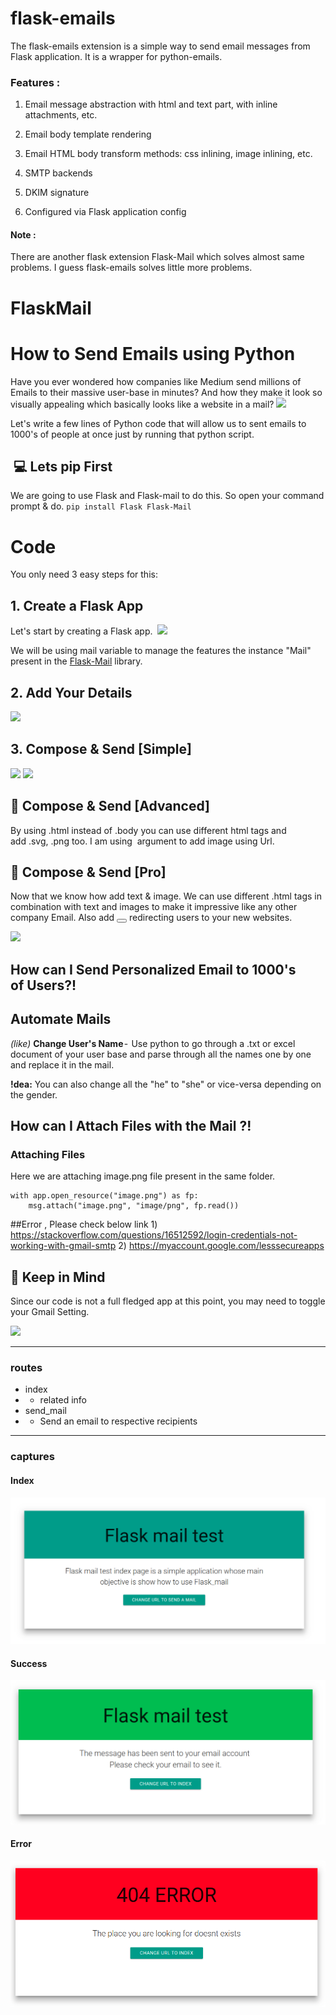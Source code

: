 # flask-emails
The flask-emails extension is a simple way to send email messages from Flask application. It is a wrapper for python-emails.

### Features :
1) Email message abstraction with html and text part, with inline attachments, etc.

2) Email body template rendering

3) Email HTML body transform methods: css inlining, image inlining, etc.

4) SMTP backends

5) DKIM signature

6) Configured via Flask application config


#### Note : 
There are another flask extension Flask-Mail which solves almost same problems. I guess flask-emails solves little more problems.


# FlaskMail
# How to Send Emails using Python

Have you ever wondered how companies like Medium send millions of Emails to their massive user-base in minutes? And how they make it look so visually appealing which basically looks like a website in a mail?
![](https://cdn-images-1.medium.com/max/2000/1*fRrwI-_ekP4PkQ4TDtYUyw.png)

Let's write a few lines of Python code that will allow us to sent emails to 1000's of people at once just by running that python script.
##  💻 Lets pip First
We are going to use Flask and Flask-mail to do this. So open your command prompt & do.
`pip install Flask Flask-Mail`

# Code 
You only need 3  easy steps for this:
## 1. Create a Flask App
Let's start by creating a Flask app. 
![](https://cdn-images-1.medium.com/max/880/1*5ukhuSn0sBHrr_O-1QwZCA.png)


We will be using mail variable to manage the features the instance "Mail" present in the [Flask-Mail](https://pythonhosted.org/Flask-Mail/) library.


## 2. Add Your Details
![](https://cdn-images-1.medium.com/max/880/1*JLI7SZLMZToRvZBzWkhmvA.png)
## 3. Compose & Send [Simple]
![](https://cdn-images-1.medium.com/max/1100/1*VrejNCUcPEIIJEqajR3fKQ.png)
![](https://cdn-images-1.medium.com/max/1100/1*WIhi84XNh1vdaxkiqRKmfA.png)
## 🍓 Compose & Send [Advanced]
By using .html instead of .body you can use different html tags and add .svg, .png too.  I am using <img> argument to add image using Url.


## 🍓 Compose & Send [Pro]
Now that we know how add text & image. We can use different .html tags in combination with text and images to make it impressive like any other company Email. Also add <button> </button> redirecting users to your new websites.


![](https://cdn-images-1.medium.com/max/880/1*8xMggon62Wwp8R1qCI-P9w.png)




## How can I Send Personalized Email to 1000's of Users?!
## Automate Mails
_(like)_ **Change User's Name** -  Use python to go through a .txt or excel document of your user base and parse through all the names one by one and replace it in the mail.



**!dea:** You can also change all the "he" to "she" or vice-versa depending on the gender.

## How can I Attach Files with the Mail ?!
### Attaching Files
Here we are attaching image.png file present in the same folder.
```
with app.open_resource("image.png") as fp:
    msg.attach("image.png", "image/png", fp.read())
```


##Error , Please check below link
    1) https://stackoverflow.com/questions/16512592/login-credentials-not-working-with-gmail-smtp
2) https://myaccount.google.com/lesssecureapps

## 💁 Keep in Mind
Since our code is not a full fledged app at this point, you may need to toggle your Gmail Setting.

![](https://cdn-images-1.medium.com/max/880/1*vd0kXIICbB9OvfupIDg4ew.png)


***
### routes
* index
* * related info 
* send_mail
* * Send an email to respective recipients
***
### captures
#### Index
![Image index](./static/index.png "epidemiological model")
#### Success
![Image success](./static/success.png "epidemiological model")
#### Error
![Image error](./static/error.png "epidemiological model")
